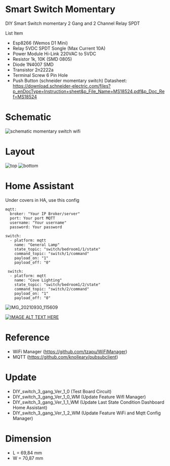 # Smart Switch Momentary

DIY Smart Switch momentary 2 Gang and 2 Channel Relay SPDT

List Item

- Esp8266 (Wemos D1 Mini)
- Relay 5VDC SPDT Songle (Max Current 10A)
- Power Module Hi-Link 220VAC to 5VDC
- Resistor 1k, 10K (SMD 0805)
- Diode 1N4007 SMD
- Transistor 2n2222a
- Terminal Screw 6 Pin Hole
- Push Button (schneider momentary switch) Datasheet: https://download.schneider-electric.com/files?p_enDocType=Instruction+sheet&p_File_Name=MS18524.pdf&p_Doc_Ref=MS18524

# Schematic

![schematic momentary switch wifi](https://user-images.githubusercontent.com/50385294/137615797-40eabae7-91a9-4d51-8ee7-6c4925abf029.png)

# Layout

![top](https://user-images.githubusercontent.com/50385294/137615904-3dadf27e-84cb-428c-ba0b-feadd11fd143.PNG)
![bottom](https://user-images.githubusercontent.com/50385294/137615920-cbbb3435-f090-4ed2-a7e0-80b1b173c4fb.PNG)

# Home Assistant

Under covers in HA, use this config

```
mqtt:
  broker: "Your IP Broker/server"
  port: Your port MQTT
  username: "Your username"
  password: Your password

switch:
  - platform: mqtt
    name: "General Lamp"
    state_topic: "switch/bedroom1/1/state"
    command_topic: "switch/1/command"
    payload_on: "1"
    payload_off: "0"

 switch:
  - platform: mqtt
    name: "Cove Lighting"
    state_topic: "switch/bedroom1/2/state"
    command_topic: "switch/2/command"
    payload_on: "1"
    payload_off: "0"
```

![IMG_20210930_115609](https://user-images.githubusercontent.com/50385294/136680298-2959f330-0586-41ed-94dd-7bfbbf4e573d.jpg)

[![IMAGE ALT TEXT HERE](https://img.youtube.com/vi/DARuhkKLw8E/0.jpg)](https://www.youtube.com/watch?v=DARuhkKLw8E")

# Reference

- WiFi Manager (https://github.com/tzapu/WiFiManager)
- MQTT (https://github.com/knolleary/pubsubclient)

# Update

- DIY_switch_3_gang_Ver_1_0 (Test Board Circuit)
- DIY_switch_3_gang_Ver_1_0_WM (Update Feature WifI Manager)
- DIY_switch_3_gang_Ver_1_1_WM (Update Last State Condition Dashboard Home Assistant)
- DIY_switch_3_gang_Ver_1_2_WM (Update Feature WiFi and Mqtt Config Manager)

# Dimension

- L = 69,84 mm
- W = 70,87 mm
